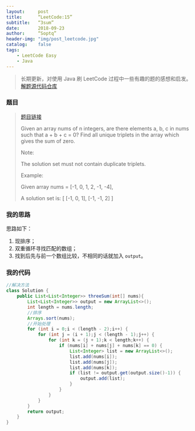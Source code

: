 ```yaml
---
layout:     post
title:      “LeetCode:15”
subtitle:   “3sum”
date:       2018-09-23
author:     “Soptq”
header-img: "img/post_leetcode.jpg"
catalog:    false
tags:
    - LeetCode Easy
    - Java
---
```



>长期更新，对使用 Java 刷 LeetCode 过程中一些有趣的题的感想和启发。
>[解题源代码仓库](https://github.com/Soptq/LeetCodeLib)

### 题目

> [题目链接](https://leetcode-cn.com/problems/3sum/description/)
>
> Given an array nums of n integers, are there elements a, b, c in nums such that a + b + c = 0? Find all unique triplets in the array which gives the sum of zero.
> 
> Note:
> 
> The solution set must not contain duplicate triplets.
> 
> Example:
> 
> Given array nums = [-1, 0, 1, 2, -1, -4],
> 
> A solution set is:
> [
>   [-1, 0, 1],
>   [-1, -1, 2]
> ]

### 我的思路

思路如下：
1. 现排序；
2. 双重循环寻找匹配的数组；
3. 找到后先与前一个数组比较，不相同的话就加入 `output`。

### 我的代码

```java
//解决方法
class Solution {
    public List<List<Integer>> threeSum(int[] nums){
        List<List<Integer>> output = new ArrayList<>();
        int length = nums.length;
        //排序
        Arrays.sort(nums);
        //开始处理
        for (int i = 0;i < (length - 2);i++) {
            for (int j = (i + 1);j < (length - 1);j++) {
                for (int k = (j + 1);k < length;k++) {
                    if (nums[i] + nums[j] + nums[k] == 0) {
                        List<Integer> list = new ArrayList<>();
                        list.add(nums[i]);
                        list.add(nums[j]);
                        list.add(nums[k]);
                        if (list != output.get(output.size()-1)) {
                            output.add(list);
                        }
                    }
                }
            }
        }
        return output;
    }
}
```








